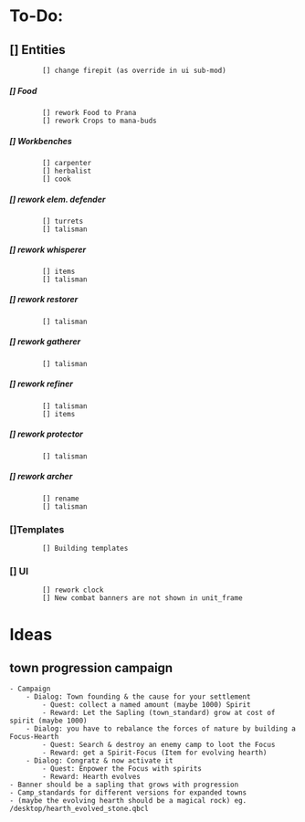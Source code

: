 # **To-Do:**
## [] Entities
			[] change firepit (as override in ui sub-mod)
##### [] Food
			[] rework Food to Prana
			[] rework Crops to mana-buds
##### [] Workbenches
			[] carpenter
			[] herbalist
			[] cook
##### [] rework elem. defender
			[] turrets
			[] talisman
##### [] rework whisperer
			[] items
			[] talisman
##### [] rework restorer
			[] talisman
##### [] rework gatherer
			[] talisman
##### [] rework refiner
			[] talisman
			[] items
##### [] rework protector
			[] talisman
##### [] rework archer
			[] rename
			[] talisman
### []Templates
			[] Building templates
### [] UI
			[] rework clock
			[] New combat banners are not shown in unit_frame

# **Ideas**
## town progression campaign
	- Campaign
		- Dialog: Town founding & the cause for your settlement
			- Quest: collect a named amount (maybe 1000) Spirit
			- Reward: Let the Sapling (town_standard) grow at cost of spirit (maybe 1000)
		- Dialog: you have to rebalance the forces of nature by building a Focus-Hearth
			- Quest: Search & destroy an enemy camp to loot the Focus
			- Reward: get a Spirit-Focus (Item for evolving hearth)
		- Dialog: Congratz & now activate it
			- Quest: Enpower the Focus with spirits
			- Reward: Hearth evolves
	- Banner should be a sapling that grows with progression
	- Camp_standards for different versions for expanded towns
	- (maybe the evolving hearth should be a magical rock) eg. /desktop/hearth_evolved_stone.qbcl
